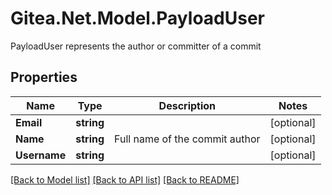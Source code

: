 # Gitea.Net.Model.PayloadUser
PayloadUser represents the author or committer of a commit

## Properties

Name | Type | Description | Notes
------------ | ------------- | ------------- | -------------
**Email** | **string** |  | [optional] 
**Name** | **string** | Full name of the commit author | [optional] 
**Username** | **string** |  | [optional] 

[[Back to Model list]](../README.md#documentation-for-models) [[Back to API list]](../README.md#documentation-for-api-endpoints) [[Back to README]](../README.md)

